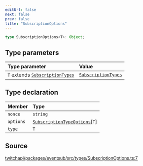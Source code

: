 ```yaml
---
editUrl: false
next: false
prev: false
title: "SubscriptionOptions"
---
```


```ts
type SubscriptionOptions<T>: Object;
```

## Type parameters

| Type parameter | Value |
| :------ | :------ |
| `T` extends [`SubscriptionTypes`](../enumerations/SubscriptionTypes.md) | [`SubscriptionTypes`](../enumerations/SubscriptionTypes.md) |

## Type declaration

| Member | Type |
| :------ | :------ |
| `nonce` | `string` |
| `options` | [`SubscriptionTypeOptions`](../interfaces/SubscriptionTypeOptions.md)\[`T`\] |
| `type` | `T` |

## Source

[twitchapi/packages/eventsub/src/types/SubscriptionOptions.ts:7](https://github.com/pablornc/twitchapi//blob/b274026/packages/eventsub/src/types/SubscriptionOptions.ts#L7)
